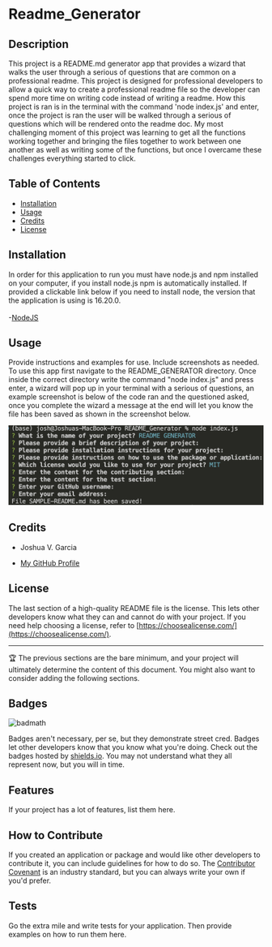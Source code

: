 # Readme_Generator

## Description

This project is a README.md generator app that provides a wizard that walks the user through a serious of questions that are common on a professional readme. This project is designed for professional developers to allow a quick way to create a professional readme file so the developer can spend more time on writing code instead of writing a readme. How this project is ran is in the terminal with the command 'node index.js' and enter, once the project is ran the user will be walked through a serious of questions which will be rendered onto the readme doc. My most challenging moment of this project was learning to get all the functions working together and bringing the files together to work between one another as well as writing some of the functions, but once I overcame these challenges everything started to click.

## Table of Contents

- [Installation](#installation)
- [Usage](#usage)
- [Credits](#credits)
- [License](#license)

## Installation

In order for this application to run you must have node.js and npm installed on your computer, if you install node.js npm is automatically installed. If provided a clickable link below if you need to install node, the version that the application is using is 16.20.0.<br><br>
-[NodeJS](https://nodejs.org/en)

## Usage

Provide instructions and examples for use. Include screenshots as needed.
To use this app first navigate to the README_GENERATOR directory. Once inside the correct directory write the command "node index.js" and press enter, a wizard will pop up in your terminal with a serious of questions, an example screenshot is below of the code ran and the questioned asked, once you complete the wizard a message at the end will let you know the file has been saved as shown in the screenshot below.

![questions app screenshot](assets/images/questionsScreenshot.png)


## Credits

- Joshua V. Garcia

- [My GitHub Profile](https://github.com/garciajv86)

## License

The last section of a high-quality README file is the license. This lets other developers know what they can and cannot do with your project. If you need help choosing a license, refer to [https://choosealicense.com/](https://choosealicense.com/).

---

🏆 The previous sections are the bare minimum, and your project will ultimately determine the content of this document. You might also want to consider adding the following sections.

## Badges

![badmath](https://img.shields.io/github/languages/top/lernantino/badmath)

Badges aren't necessary, per se, but they demonstrate street cred. Badges let other developers know that you know what you're doing. Check out the badges hosted by [shields.io](https://shields.io/). You may not understand what they all represent now, but you will in time.

## Features

If your project has a lot of features, list them here.

## How to Contribute

If you created an application or package and would like other developers to contribute it, you can include guidelines for how to do so. The [Contributor Covenant](https://www.contributor-covenant.org/) is an industry standard, but you can always write your own if you'd prefer.

## Tests

Go the extra mile and write tests for your application. Then provide examples on how to run them here.

